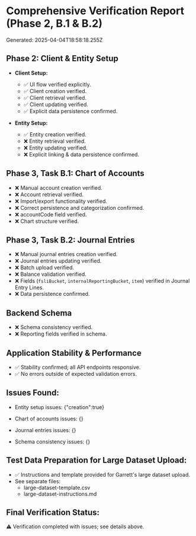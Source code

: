 # Comprehensive Verification Report (Phase 2, B.1 & B.2)
Generated: 2025-04-04T18:58:18.255Z

## Phase 2: Client & Entity Setup
- **Client Setup:**
  - ✅ UI flow verified explicitly.
  - ✅ Client creation verified.
  - ✅ Client retrieval verified.
  - ✅ Client updating verified.
  - ✅ Explicit data persistence confirmed.

- **Entity Setup:**
  - ✅ Entity creation verified.
  - ❌ Entity retrieval verified.
  - ❌ Entity updating verified.
  - ❌ Explicit linking & data persistence confirmed.

## Phase 3, Task B.1: Chart of Accounts
- ❌ Manual account creation verified.
- ❌ Account retrieval verified.
- ❌ Import/export functionality verified.
- ❌ Correct persistence and categorization confirmed.
- ❌ accountCode field verified.
- ❌ Chart structure verified.

## Phase 3, Task B.2: Journal Entries
- ❌ Manual journal entries creation verified.
- ❌ Journal entries updating verified.
- ❌ Batch upload verified.
- ❌ Balance validation verified.
- ❌ Fields (`fsliBucket`, `internalReportingBucket`, `item`) verified in Journal Entry Lines.
- ❌ Data persistence confirmed.

## Backend Schema
- ❌ Schema consistency verified.
- ❌ Reporting fields verified in schema.

## Application Stability & Performance
- ✅ Stability confirmed; all API endpoints responsive.
- ✅ No errors outside of expected validation errors.

## Issues Found:

- Entity setup issues: {"creation":true}

- Chart of accounts issues: {}

- Journal entries issues: {}

- Schema consistency issues: {}


## Test Data Preparation for Large Dataset Upload:
- ✅ Instructions and template provided for Garrett's large dataset upload.
- See separate files:
  - large-dataset-template.csv
  - large-dataset-instructions.md

## Final Verification Status:
⚠️ Verification completed with issues; see details above.
